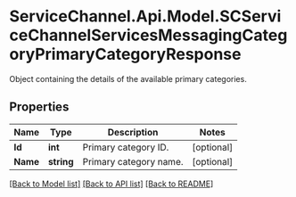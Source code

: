 # ServiceChannel.Api.Model.SCServiceChannelServicesMessagingCategoryPrimaryCategoryResponse
Object containing the details of the available primary categories.

## Properties

Name | Type | Description | Notes
------------ | ------------- | ------------- | -------------
**Id** | **int** | Primary category ID. | [optional] 
**Name** | **string** | Primary category name. | [optional] 

[[Back to Model list]](../README.md#documentation-for-models) [[Back to API list]](../README.md#documentation-for-api-endpoints) [[Back to README]](../README.md)

